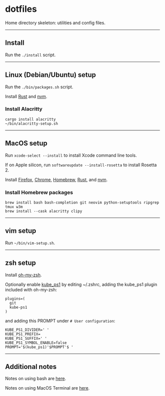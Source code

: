 # dotfiles
Home directory skeleton: utilities and config files.

---
## Install
Run the `./install` script.

---
## Linux (Debian/Ubuntu) setup
Run the `./bin/packages.sh` script.

Install
[Rust](https://www.rust-lang.org/) and
[nvm](https://github.com/nvm-sh/nvm).

### Install Alacritty
```
cargo install alacritty
~/bin/alacritty-setup.sh
```

---
## MacOS setup
Run `xcode-select --install` to install Xcode command line tools.

If on Apple silicon, run `softwareupdate --install-rosetta` to install Rosetta 2.

Install
[Firefox](https://www.mozilla.org),
[Chrome](https://www.google.com/chrome/),
[Homebrew](https://brew.sh/),
[Rust](https://www.rust-lang.org/), and
[nvm](https://github.com/nvm-sh/nvm).

### Install Homebrew packages
```
brew install bash bash-completion git neovim python-setuptools ripgrep tmux w3m
brew install --cask alacritty clipy
```

---
## vim setup
Run `~/bin/vim-setup.sh`.

---
## zsh setup
Install [oh-my-zsh](https://ohmyz.sh/#install).

Optionally enable
[kube\_ps1](https://github.com/jonmosco/kube-ps1)
by editing ~/.zshrc, adding the kube\_ps1 plugin included with oh-my-zsh:

```
plugins=(
  git
  kube-ps1
)
```

and adding this PROMPT under `# User configuration`:

```
KUBE_PS1_DIVIDER=' '
KUBE_PS1_PREFIX=
KUBE_PS1_SUFFIX=' '
KUBE_PS1_SYMBOL_ENABLE=false
PROMPT='$(kube_ps1)'$PROMPT'$ '
```

---
## Additional notes

Notes on using bash are [here](docs/bash.md).

Notes on using MacOS Terminal are [here](docs/macos-terminal.md).
